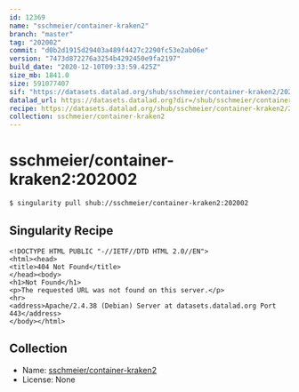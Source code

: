 ```yaml
---
id: 12369
name: "sschmeier/container-kraken2"
branch: "master"
tag: "202002"
commit: "d0b2d1915d29403a489f4427c2290fc53e2ab06e"
version: "7473d872276a3254b4292450e9fa2197"
build_date: "2020-12-10T09:33:59.425Z"
size_mb: 1841.0
size: 591077407
sif: "https://datasets.datalad.org/shub/sschmeier/container-kraken2/202002/2020-12-10-d0b2d191-7473d872/7473d872276a3254b4292450e9fa2197.sif"
datalad_url: https://datasets.datalad.org?dir=/shub/sschmeier/container-kraken2/202002/2020-12-10-d0b2d191-7473d872/
recipe: https://datasets.datalad.org/shub/sschmeier/container-kraken2/202002/2020-12-10-d0b2d191-7473d872/Singularity
collection: sschmeier/container-kraken2
---
```


# sschmeier/container-kraken2:202002

```bash
$ singularity pull shub://sschmeier/container-kraken2:202002
```

## Singularity Recipe

```singularity
<!DOCTYPE HTML PUBLIC "-//IETF//DTD HTML 2.0//EN">
<html><head>
<title>404 Not Found</title>
</head><body>
<h1>Not Found</h1>
<p>The requested URL was not found on this server.</p>
<hr>
<address>Apache/2.4.38 (Debian) Server at datasets.datalad.org Port 443</address>
</body></html>
```

## Collection

 - Name: [sschmeier/container-kraken2](https://github.com/sschmeier/container-kraken2)
 - License: None

